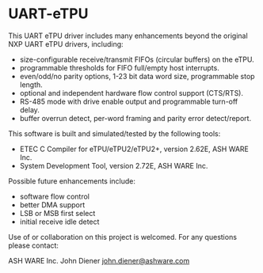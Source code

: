 # UART-eTPU
This UART eTPU driver includes many enhancements beyond the original NXP UART eTPU drivers, including:
- size-configurable receive/transmit FIFOs (circular buffers) on the eTPU.
- programmable thresholds for FIFO full/empty host interrupts.
- even/odd/no parity options, 1-23 bit data word size, programmable stop length.
- optional and independent hardware flow control support (CTS/RTS).
- RS-485 mode with drive enable output and programmable turn-off delay.
- buffer overrun detect, per-word framing and parity error detect/report.

This software is built and simulated/tested by the following tools:
- ETEC C Compiler for eTPU/eTPU2/eTPU2+, version 2.62E, ASH WARE Inc.
- System Development Tool, version 2.72E, ASH WARE Inc.

Possible future enhancements include:
- software flow control
- better DMA support
- LSB or MSB first select
- initial receive idle detect

Use of or collaboration on this project is welcomed. For any questions please contact:

ASH WARE Inc. John Diener john.diener@ashware.com
